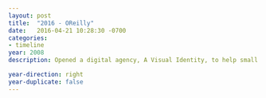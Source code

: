 ```yaml
---
layout: post
title:  "2016 - OReilly"
date:   2016-04-21 10:28:30 -0700
categories:
- timeline
year: 2008
description: Opened a digital agency, A Visual Identity, to help small businesses build there online presence in Phoenix Arizona.

year-direction: right
year-duplicate: false
---
```

